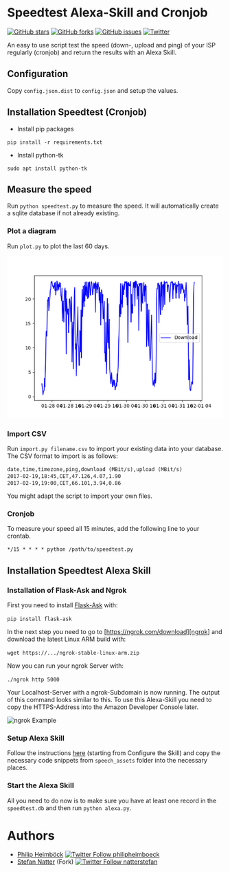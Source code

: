 # Speedtest Alexa-Skill and Cronjob

[![GitHub stars](https://img.shields.io/github/stars/natterstefan/speedtest.svg)](https://github.com/natterstefan/speedtes/stargazers)
[![GitHub forks](https://img.shields.io/github/forks/natterstefan/speedtest.svg)](https://github.com/natterstefan/speedtest/network)
[![GitHub issues](https://img.shields.io/github/issues/natterstefan/speedtest.svg)](https://github.com/natterstefan/speedtest/issues)
[![Twitter](https://img.shields.io/twitter/url/https/github.com/natterstefan/speedtest.svg?style=social)](https://twitter.com/intent/tweet?text=https://github.com/natterstefan/speedtest)

An easy to use script test the speed (down-, upload and ping) of your ISP regularly (cronjob) and return the results with an Alexa Skill.

## Configuration

Copy `config.json.dist` to `config.json` and setup the values.

## Installation Speedtest (Cronjob)

* Install pip packages

```
pip install -r requirements.txt
```

* Install python-tk

```
sudo apt install python-tk
```

## Measure the speed

Run `python speedtest.py` to measure the speed.
It will automatically create a sqlite database if not already existing.

### Plot a diagram

Run `plot.py` to plot the last 60 days.

![Example Plot](doc/images/example.png)

### Import CSV

Run `import.py filename.csv` to import your existing data into your database.
The CSV format to import is as follows:

```csv
date,time,timezone,ping,download (MBit/s),upload (MBit/s)
2017-02-19,18:45,CET,47.126,4.07,1.90
2017-02-19,19:00,CET,66.101,3.94,0.86
```

You might adapt the script to import your own files.

### Cronjob

To measure your speed all 15 minutes, add the following line to your crontab.

```
*/15 * * * * python /path/to/speedtest.py
```

## Installation Speedtest Alexa Skill

### Installation of Flask-Ask and Ngrok

First you need to install [Flask-Ask][flaskask] with:

`pip install flask-ask`

In the next step you need to go to [https://ngrok.com/download][ngrok] and download the latest Linux ARM build with:

`wget https://.../ngrok-stable-linux-arm.zip`

Now you can run your ngrok Server with:

`./ngrok http 5000`

Your Localhost-Server with a ngrok-Subdomain is now running. The output of this command looks similar to this. To use this Alexa-Skill you need to copy the HTTPS-Address into the Amazon Developer Console later.

![ngrok Example](http://i.imgur.com/G4ArV3V.png)

### Setup Alexa Skill

Follow the instructions [here][alexadocu] (starting from Configure the Skill) and copy the necessary code snippets from `speech_assets` folder into the necessary places.

### Start the Alexa Skill

All you need to do now is to make sure you have at least one record in the `speedtest.db` and then run `python alexa.py`.


# Authors

- [Philip Heimböck][pheimboeck] [![Twitter Follow philipheimboeck](https://img.shields.io/twitter/follow/pheimboeck.svg?style=social&label=Follow)](https://twitter.com/pheimboeck)
- [Stefan Natter][natterstefan] (Fork) [![Twitter Follow natterstefan](https://img.shields.io/twitter/follow/natterstefan.svg?style=social&label=Follow)](https://twitter.com/natterstefan)


[flaskask]: https://github.com/johnwheeler/flask-ask
[ngrok]: https://ngrok.com/download
[alexadocu]: https://developer.amazon.com/blogs/post/Tx14R0IYYGH3SKT/flask-ask-a-new-python-framework-for-rapid-alexa-skills-kit-development
[pheimboeck]: https://github.com/philipheimboeck/speedtest
[natterstefan]: https://github.com/natterstefan/speedtest

